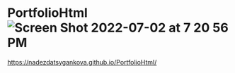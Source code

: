 # PortfolioHtml![Screen Shot 2022-07-02 at 7 20 56 PM](https://user-images.githubusercontent.com/47821694/177018783-bf21de54-f444-4a11-a2d6-26a7a23b4f9e.jpg)


https://nadezdatsygankova.github.io/PortfolioHtml/
